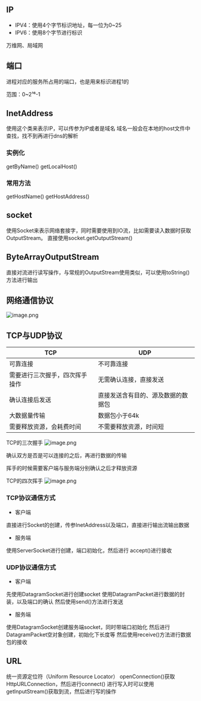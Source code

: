 ## IP
- IPV4：使用4个字节标识地址，每一位为0~25
- IPV6：使用8个字节进行标识

万维网、局域网
## 端口
进程对应的服务所占用的端口，也是用来标识进程1的

范围：0~2¹⁶-1

## InetAddress
使用这个类来表示IP，可以传参为IP或者是域名
域名一般会在本地的host文件中查找，找不到再进行dns的解析

### 实例化
getByName()
getLocalHost()

### 常用方法
getHostName()
getHostAddress()

## socket
使用Socket来表示网络套接字，同时需要使用到IO流，比如需要读入数据时获取OutputStream。
直接使用socket.getOutputStream()



## ByteArrayOutputStream
直接对流进行读写操作，与常规的OutputStream使用类似，可以使用toString()方法进行输出



## 网络通信协议
![image.png](https://cdn.nlark.com/yuque/0/2023/png/29206880/1677804305515-5498c8cf-efdc-4f1d-b442-2f688e91ae34.png#averageHue=%23adab9a&clientId=uc2c4abaa-1ad8-4&from=paste&height=502&id=u564d90ee&name=image.png&originHeight=502&originWidth=1006&originalType=binary&ratio=1&rotation=0&showTitle=false&size=90512&status=done&style=none&taskId=uef4f8ffe-a434-4efa-8e29-896c4449f93&title=&width=1006)
## TCP与UDP协议
| TCP | UDP |
| --- | --- |
| 可靠连接 | 不可靠连接 |
| 需要进行三次握手，四次挥手操作 | 无需确认连接，直接发送 |
| 确认连接后发送 | 直接发送含有目的、源及数据的数据包 |
| 大数据量传输 | 数据包小于64k |
| 需要释放资源，会耗费时间 | 不需要释放资源，时间短 |


TCP的三次握手
![image.png](https://cdn.nlark.com/yuque/0/2023/png/29206880/1677804665624-f4c8e06d-a0cb-4b54-84c2-90d960a32feb.png#averageHue=%23f6f0eb&clientId=uc2c4abaa-1ad8-4&from=paste&height=515&id=ue6412d93&name=image.png&originHeight=515&originWidth=951&originalType=binary&ratio=1&rotation=0&showTitle=false&size=71519&status=done&style=none&taskId=u345ff31a-6312-4591-b5b8-734b3315171&title=&width=951)

确认双方是否是可以连接的之后，再进行数据的传输

挥手的时候需要客户端与服务端分别确认之后才释放资源

TCP的四次挥手
![image.png](https://cdn.nlark.com/yuque/0/2023/png/29206880/1677804684107-58a69bdf-e993-4721-9758-0edc9d032296.png#averageHue=%23f6f4f3&clientId=uc2c4abaa-1ad8-4&from=paste&height=542&id=uf1cbbd78&name=image.png&originHeight=542&originWidth=1093&originalType=binary&ratio=1&rotation=0&showTitle=false&size=90981&status=done&style=none&taskId=u0224312d-f75a-43f6-9a32-926698456ce&title=&width=1093)

### TCP协议通信方式

- 客户端

直接进行Socket的创建，传参InetAddress以及端口，直接进行输出流输出数据

- 服务端

使用ServerSocket进行创建，端口初始化，然后进行
accept()进行接收

### UDP协议通信方式

- 客户端

先使用DatagramSocket进行创建socket
使用DatagramPacket进行数据的封装，以及端口的确认
然后使用send()方法进行发送

- 服务端

使用DatagramSocket创建服务端socket，同时带端口初始化
然后进行DatagramPacket空对象创建，初始化下长度等
然后使用receive()方法进行数据包的接收

## URL
统一资源定位符（Uniform Resource Locator）
openConnection()获取HttpURLConnection，然后进行connect()
进行写入时可以使用getInputStream()获取到流，然后进行写的操作

